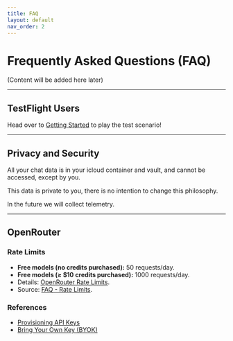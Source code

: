 ```yaml
---
title: FAQ
layout: default
nav_order: 2
---
```


# Frequently Asked Questions (FAQ)

(Content will be added here later)

---

## TestFlight Users

Head over to [Getting Started](getting-started.html) to play the test scenario!

---

## Privacy and Security

All your chat data is in your icloud container and vault, and cannot be accessed, except by you.

This data is private to you, there is no intention to change this philosophy.

In the future we will collect telemetry.

---

## OpenRouter

### Rate Limits
*   **Free models (no credits purchased):** 50 requests/day.
*   **Free models (≥ $10 credits purchased):** 1000 requests/day.
*   Details: [OpenRouter Rate Limits](https://openrouter.ai/docs/api-reference/limits).
*   Source: [FAQ - Rate Limits](https://openrouter.ai/docs/faq#how-are-rate-limits-calculated).

### References
*   [Provisioning API Keys](https://openrouter.ai/docs/features/provisioning-api-keys)
*   [Bring Your Own Key (BYOK)](https://openrouter.ai/docs/use-cases/byok)

